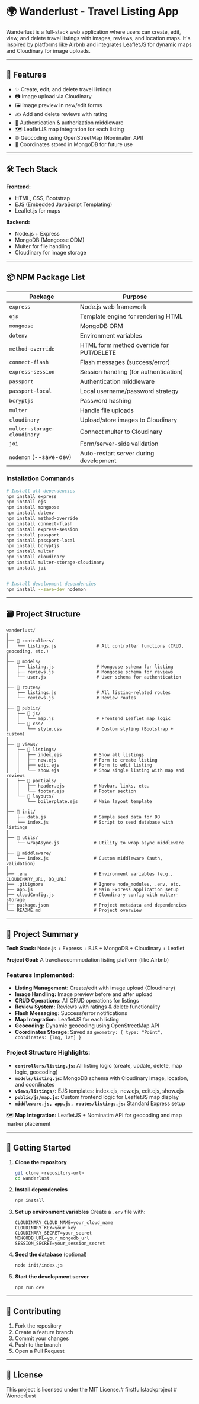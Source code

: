 # 🌍 Wanderlust - Travel Listing App

Wanderlust is a full-stack web application where users can create, edit, view, and delete travel listings with images, reviews, and location maps. It's inspired by platforms like Airbnb and integrates LeafletJS for dynamic maps and Cloudinary for image uploads.

---

## 🚀 Features

- ✨ Create, edit, and delete travel listings
- 📷 Image upload via Cloudinary
- 🖼️ Image preview in new/edit forms
- ✍️ Add and delete reviews with rating
- 🔐 Authentication & authorization middleware
- 🗺️ LeafletJS map integration for each listing
- 🌐 Geocoding using OpenStreetMap (Nominatim API)
- 📍 Coordinates stored in MongoDB for future use

---

## 🛠️ Tech Stack

**Frontend:**
- HTML, CSS, Bootstrap
- EJS (Embedded JavaScript Templating)
- Leaflet.js for maps

**Backend:**
- Node.js + Express
- MongoDB (Mongoose ODM)
- Multer for file handling
- Cloudinary for image storage

---

## 📦 NPM Package List

| Package | Purpose |
|---------|---------|
| `express` | Node.js web framework |
| `ejs` | Template engine for rendering HTML |
| `mongoose` | MongoDB ORM |
| `dotenv` | Environment variables |
| `method-override` | HTML form method override for PUT/DELETE |
| `connect-flash` | Flash messages (success/error) |
| `express-session` | Session handling (for authentication) |
| `passport` | Authentication middleware |
| `passport-local` | Local username/password strategy |
| `bcryptjs` | Password hashing |
| `multer` | Handle file uploads |
| `cloudinary` | Upload/store images to Cloudinary |
| `multer-storage-cloudinary` | Connect multer to Cloudinary |
| `joi` | Form/server-side validation |
| `nodemon` (--save-dev) | Auto-restart server during development |

### Installation Commands

```bash
# Install all dependencies
npm install express
npm install ejs
npm install mongoose
npm install dotenv
npm install method-override
npm install connect-flash
npm install express-session
npm install passport
npm install passport-local
npm install bcryptjs
npm install multer
npm install cloudinary
npm install multer-storage-cloudinary
npm install joi


# Install development dependencies
npm install --save-dev nodemon
```

---

## 🗃️ Project Structure

```
wanderlust/
│
├── 📁 controllers/
│   └── listings.js               # All controller functions (CRUD, geocoding, etc.)
│
├── 📁 models/
│   ├── listing.js                # Mongoose schema for listing
│   ├── reviews.js                # Mongoose schema for reviews
│   └── user.js                   # User schema for authentication
│
├── 📁 routes/
│   ├── listings.js               # All listing-related routes
│   └── reviews.js                # Review routes
│
├── 📁 public/
│   ├── 📁 js/
│   │   └── map.js                # Frontend Leaflet map logic
│   └── 📁 css/
│       └── style.css             # Custom styling (Bootstrap + custom)
│
├── 📁 views/
│   ├── 📁 listings/
│   │   ├── index.ejs            # Show all listings
│   │   ├── new.ejs              # Form to create listing
│   │   ├── edit.ejs             # Form to edit listing
│   │   └── show.ejs             # Show single listing with map and reviews
│   ├── 📁 partials/
│   │   ├── header.ejs           # Navbar, links, etc.
│   │   └── footer.ejs           # Footer section
│   └── 📁 layouts/
│       └── boilerplate.ejs      # Main layout template
│
├── 📁 init/
│   ├── data.js                  # Sample seed data for DB
│   └── index.js                 # Script to seed database with listings
│
├── 📁 utils/
│   └── wrapAsync.js             # Utility to wrap async middleware
│
├── 📁 middleware/
│   └── index.js                 # Custom middleware (auth, validation)
│
├── .env                         # Environment variables (e.g., CLOUDINARY_URL, DB_URL)
├── .gitignore                   # Ignore node_modules, .env, etc.
├── app.js                       # Main Express application setup
├── cloudConfig.js               # Cloudinary config with multer-storage
├── package.json                 # Project metadata and dependencies
└── README.md                    # Project overview
```

---

## 📝 Project Summary

**Tech Stack:** Node.js + Express + EJS + MongoDB + Cloudinary + Leaflet

**Project Goal:** A travel/accommodation listing platform (like Airbnb)

### Features Implemented:

- **Listing Management:** Create/edit with image upload (Cloudinary)
- **Image Handling:** Image preview before and after upload
- **CRUD Operations:** All CRUD operations for listings
- **Review System:** Reviews with ratings & delete functionality
- **Flash Messaging:** Success/error notifications
- **Map Integration:** LeafletJS for each listing
- **Geocoding:** Dynamic geocoding using OpenStreetMap API
- **Coordinates Storage:** Saved as `geometry: { type: "Point", coordinates: [lng, lat] }`

### Project Structure Highlights:

- **`controllers/listing.js`:** All listing logic (create, update, delete, map logic, geocoding)
- **`models/listing.js`:** MongoDB schema with Cloudinary image, location, and coordinates
- **`views/listings/`:** EJS templates: index.ejs, new.ejs, edit.ejs, show.ejs
- **`public/js/map.js`:** Custom frontend logic for LeafletJS map display
- **`middleware.js, app.js, routes/listings.js`:** Standard Express setup

🗺️ **Map Integration:** LeafletJS + Nominatim API for geocoding and map marker placement

---

## 🚀 Getting Started

1. **Clone the repository**
   ```bash
   git clone <repository-url>
   cd wanderlust
   ```

2. **Install dependencies**
   ```bash
   npm install
   ```

3. **Set up environment variables**
   Create a `.env` file with:
   ```
   CLOUDINARY_CLOUD_NAME=your_cloud_name
   CLOUDINARY_KEY=your_key
   CLOUDINARY_SECRET=your_secret
   MONGODB_URL=your_mongodb_url
   SESSION_SECRET=your_session_secret
   ```

4. **Seed the database** (optional)
   ```bash
   node init/index.js
   ```

5. **Start the development server**
   ```bash
   npm run dev
   ```

---

## 🤝 Contributing

1. Fork the repository
2. Create a feature branch
3. Commit your changes
4. Push to the branch
5. Open a Pull Request

---

## 📄 License

This project is licensed under the MIT License.#   f i r s t f u l l s t a c k p r o j e c t  
 #   W o n d e r L u s t  
 